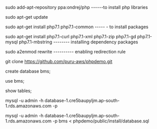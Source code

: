 sudo add-apt-repository ppa:ondrej/php     ------to install php libraries
 
sudo apt-get update     

sudo apt-get install php7.1 php7.1-common     ----- - to install packages

sudo apt-get install php7.1-curl php7.1-xml php7.1-zip php7.1-gd php7.1-mysql php7.1-mbstring         --------  installing dependency packages


sudo a2enmod rewrite   ---------- enabling redirection rule

git clone https://github.com/puru-aws/phpdemo.git


create database bms;

use bms;

show tables;

mysql -u admin -h database-1.cre5baupyljm.ap-south-1.rds.amazonaws.com -p


mysql -u admin -h database-1.cre5baupyljm.ap-south-1.rds.amazonaws.com -p bms < phpdemo/public/install/database.sql
